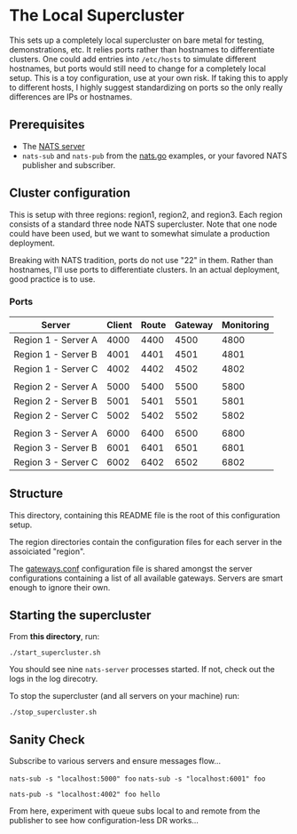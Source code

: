 # The Local Supercluster

This sets up a completely local supercluster on bare metal for testing, demonstrations,
etc. It relies ports rather than hostnames to differentiate clusters.  One could add
entries into `/etc/hosts` to simulate different hostnames, but ports would still need to
change for a completely local setup.  This is a toy configuration, use at your own risk.  If
taking this to apply to different hosts, I highly suggest standardizing on ports so the only
really differences are IPs or hostnames.

## Prerequisites

* The [NATS server](https://github.com/nats-io/nats-server)
* `nats-sub` and `nats-pub` from the [nats.go](https://github.com/nats-io/nats.go) examples, or your favored NATS publisher and subscriber.

## Cluster configuration

This is setup with three regions: region1, region2, and region3.    Each region consists
of a standard three node NATS supercluster.  Note that one node could have been used,
but we want to somewhat simulate a production deployment.

Breaking with NATS tradition, ports do not use "22" in them.  Rather than hostnames,
I'll use ports to differentiate clusters.  In an actual deployment, good practice
is to use.

### Ports

|  Server             | Client | Route | Gateway | Monitoring |
|  ---                |  ---   | ---   | ---     | ---        |
| Region 1 - Server A | 4000   | 4400  | 4500    | 4800       |
| Region 1 - Server B | 4001   | 4401  | 4501    | 4801       |
| Region 1 - Server C | 4002   | 4402  | 4502    | 4802       |
|                     |        |       |         |            |
| Region 2 - Server A | 5000   | 5400  | 5500    | 5800       |
| Region 2 - Server B | 5001   | 5401  | 5501    | 5801       |
| Region 2 - Server C | 5002   | 5402  | 5502    | 5802       |
|                     |        |       |         |            |
| Region 3 - Server A | 6000   | 6400  | 6500    | 6800       |
| Region 3 - Server B | 6001   | 6401  | 6501    | 6801       |
| Region 3 - Server C | 6002   | 6402  | 6502    | 6802       |

## Structure

This directory, containing this README file is the root of this
configuration setup.

The region directories contain the configuration files for
each server in the assoiciated "region".

The [gateways.conf](gateways.conf) configuration file is shared
amongst the server configurations containing a list of all available
gateways.  Servers are smart enough to ignore their own.

## Starting the supercluster

From **this directory**, run:

`./start_supercluster.sh`

You should see nine `nats-server` processes started.  If not, check out the logs
in the log direcotry.

To stop the supercluster (and all servers on your machine) run:

`./stop_supercluster.sh`

## Sanity Check

Subscribe to various servers and ensure messages flow...

`nats-sub -s "localhost:5000" foo`
`nats-sub -s "localhost:6001" foo`

`nats-pub -s "localhost:4002" foo hello`

From here, experiment with queue subs local to and remote from the publisher
to see how configuration-less DR works...
